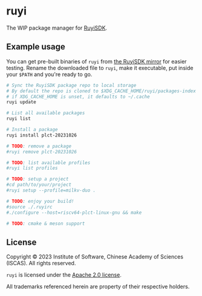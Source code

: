 # ruyi

The WIP package manager for [RuyiSDK](https://github.com/ruyisdk).

## Example usage

You can get pre-built binaries of `ruyi` from [the RuyiSDK mirror][mirror-testing]
for easier testing. Rename the downloaded file to `ruyi`, make it executable,
put inside your `$PATH` and you're ready to go.

[mirror-testing]: https://mirror.iscas.ac.cn/ruyisdk/ruyi/testing/

```sh
# Sync the RuyiSDK package repo to local storage
# By default the repo is cloned to $XDG_CACHE_HOME/ruyi/packages-index
# if XDG_CACHE_HOME is unset, it defaults to ~/.cache
ruyi update

# List all available packages
ruyi list

# Install a package
ruyi install plct-20231026

# TODO: remove a package
#ruyi remove plct-20231026

# TODO: list available profiles
#ruyi list profiles

# TODO: setup a project
#cd path/to/your/project
#ruyi setup --profile=milkv-duo .

# TODO: enjoy your build!
#source ./.ruyirc
#./configure --host=riscv64-plct-linux-gnu && make

# TODO: cmake & meson support
```

## License

Copyright &copy; 2023 Institute of Software, Chinese Academy of Sciences (ISCAS).
All rights reserved.

`ruyi` is licensed under the [Apache 2.0 license](./LICENSE-Apache.txt).

All trademarks referenced herein are property of their respective holders.
